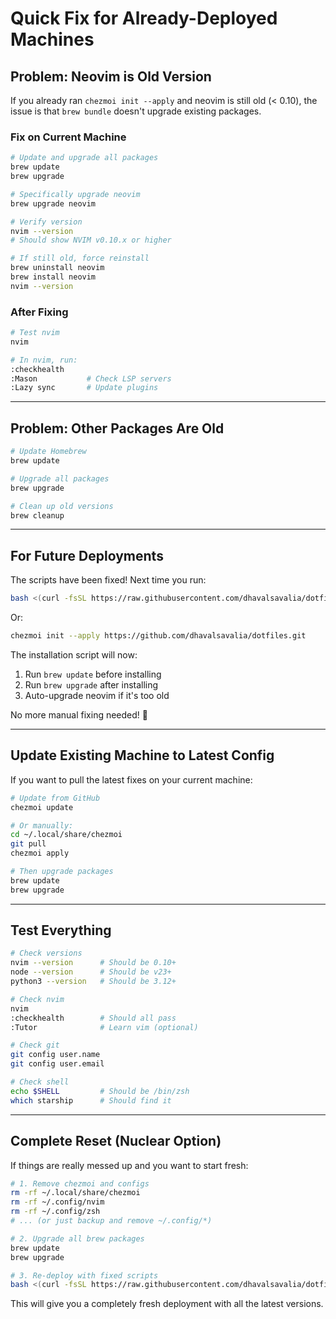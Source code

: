 # Quick Fix for Already-Deployed Machines

## Problem: Neovim is Old Version

If you already ran `chezmoi init --apply` and neovim is still old (< 0.10), the issue is that `brew bundle` doesn't upgrade existing packages.

### Fix on Current Machine

```bash
# Update and upgrade all packages
brew update
brew upgrade

# Specifically upgrade neovim
brew upgrade neovim

# Verify version
nvim --version
# Should show NVIM v0.10.x or higher

# If still old, force reinstall
brew uninstall neovim
brew install neovim
nvim --version
```

### After Fixing

```bash
# Test nvim
nvim

# In nvim, run:
:checkhealth
:Mason           # Check LSP servers
:Lazy sync       # Update plugins
```

---

## Problem: Other Packages Are Old

```bash
# Update Homebrew
brew update

# Upgrade all packages
brew upgrade

# Clean up old versions
brew cleanup
```

---

## For Future Deployments

The scripts have been fixed! Next time you run:

```bash
bash <(curl -fsSL https://raw.githubusercontent.com/dhavalsavalia/dotfiles/main/bootstrap.sh)
```

Or:

```bash
chezmoi init --apply https://github.com/dhavalsavalia/dotfiles.git
```

The installation script will now:
1. Run `brew update` before installing
2. Run `brew upgrade` after installing
3. Auto-upgrade neovim if it's too old

No more manual fixing needed! 🎉

---

## Update Existing Machine to Latest Config

If you want to pull the latest fixes on your current machine:

```bash
# Update from GitHub
chezmoi update

# Or manually:
cd ~/.local/share/chezmoi
git pull
chezmoi apply

# Then upgrade packages
brew update
brew upgrade
```

---

## Test Everything

```bash
# Check versions
nvim --version      # Should be 0.10+
node --version      # Should be v23+
python3 --version   # Should be 3.12+

# Check nvim
nvim
:checkhealth        # Should all pass
:Tutor              # Learn vim (optional)

# Check git
git config user.name
git config user.email

# Check shell
echo $SHELL         # Should be /bin/zsh
which starship      # Should find it
```

---

## Complete Reset (Nuclear Option)

If things are really messed up and you want to start fresh:

```bash
# 1. Remove chezmoi and configs
rm -rf ~/.local/share/chezmoi
rm -rf ~/.config/nvim
rm -rf ~/.config/zsh
# ... (or just backup and remove ~/.config/*)

# 2. Upgrade all brew packages
brew update
brew upgrade

# 3. Re-deploy with fixed scripts
bash <(curl -fsSL https://raw.githubusercontent.com/dhavalsavalia/dotfiles/main/bootstrap.sh)
```

This will give you a completely fresh deployment with all the latest versions.
